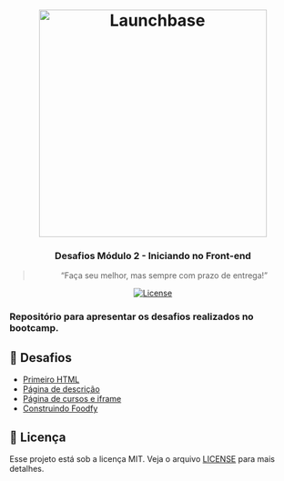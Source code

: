 <h1 align="center">
    <img alt="Launchbase" src="https://storage.googleapis.com/golden-wind/bootcamp-launchbase/logo.png" width="400px" />
</h1>

<h3 align="center">
  Desafios Módulo 2 - Iniciando no Front-end
</h3>

<blockquote align="center">“Faça seu melhor, mas sempre com prazo de entrega!”</blockquote>

<p align="center">

  <a href="LICENSE" >
    <img alt="License" src="https://img.shields.io/badge/license-MIT-%23F8952D">
  </a>

</p>

<h3>Repositório para apresentar os desafios realizados no bootcamp.<h3>
  
## :rocket: Desafios

- [Primeiro HTML](02-1%20Primeiro%20HTML)
- [Página de descrição](02-2%20P%C3%A1gina%20de%20descri%C3%A7%C3%A3o)
- [Página de cursos e iframe](02-3%20P%C3%A1gina%20de%20cursos%20e%20iframe)
- [Construindo Foodfy](02-4%20Construindo%20Foodfy)

## :memo: Licença

Esse projeto está sob a licença MIT. Veja o arquivo [LICENSE](/LICENSE) para mais detalhes.
